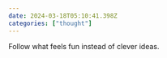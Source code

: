 ```yaml
---
date: 2024-03-18T05:10:41.398Z
categories: ["thought"]
---
```

Follow what feels fun instead of clever ideas.
